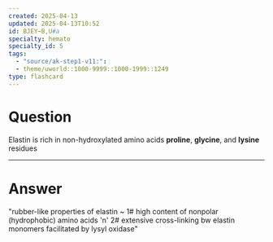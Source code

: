 ```yaml
---
created: 2025-04-13
updated: 2025-04-13T10:52
id: BJEY~B,U#a
specialty: hemato
specialty_id: 5
tags:
  - "source/ak-step1-v11:": 
  - theme/uworld::1000-9999::1000-1999::1249
type: flashcard
---
```


# Question
Elastin is rich in non-hydroxylated amino acids **proline**, **glycine**, and **lysine** residues

---

# Answer
"rubber-like properties of elastin ~ 1# high content of nonpolar (hydrophobic) amino acids 'n' 2# extensive cross-linking bw elastin monomers facilitated by lysyl oxidase"
